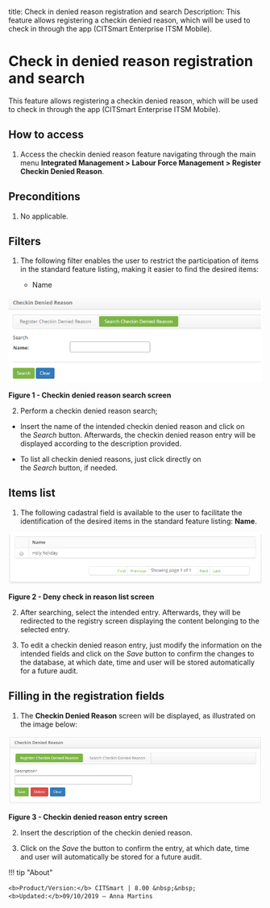 title: Check in denied reason registration and search
Description: This feature allows registering a checkin denied reason, which will be used to check in through the app (CITSmart Enterprise ITSM Mobile).

# Check in denied reason registration and search

This feature allows registering a checkin denied reason, which will be used to
check in through the app (CITSmart Enterprise ITSM Mobile).

How to access
-------------

1.  Access the checkin denied reason feature navigating through the main
    menu **Integrated Management > Labour Force Management > Register Checkin
    Denied Reason**.

Preconditions
-------------

1.  No applicable.

Filters
-------

1.  The following filter enables the user to restrict the participation of items
    in the standard feature listing, making it easier to find the desired items:

    -  Name

![Criar](images/checkin-1.png)

**Figure 1 - Checkin denied reason search screen**

2.  Perform a checkin denied reason search;

   -  Insert the name of the intended checkin denied reason and click on
    the *Search* button. Afterwards, the checkin denied reason entry will be
    displayed according to the description provided.

   -  To list all checkin denied reasons, just click directly on
    the *Search* button, if needed.

Items list
----------

1.  The following cadastral field is available to the user to facilitate the
    identification of the desired items in the standard feature
    listing: **Name**.

![Criar](images/checkin-2.png)

**Figure 2 - Deny check in reason list screen**

2.  After searching, select the intended entry. Afterwards, they will be
    redirected to the registry screen displaying the content belonging to the
    selected entry.

3.  To edit a checkin denied reason entry, just modify the information on the
    intended fields and click on the *Save* button to confirm the changes to the
    database, at which date, time and user will be stored automatically for a
    future audit.

Filling in the registration fields
----------------------------------

1.  The **Checkin Denied Reason** screen will be displayed, as
    illustrated on the image below:

![Criar](images/checkin-3.png)

**Figure 3 - Checkin denied reason entry screen**

2.  Insert the description of the checkin denied reason.

3.  Click on the *Save* the button to confirm the entry, at which date, time and
    user will automatically be stored for a future audit.



!!! tip "About"

    <b>Product/Version:</b> CITSmart | 8.00 &nbsp;&nbsp;
    <b>Updated:</b>09/10/2019 – Anna Martins
